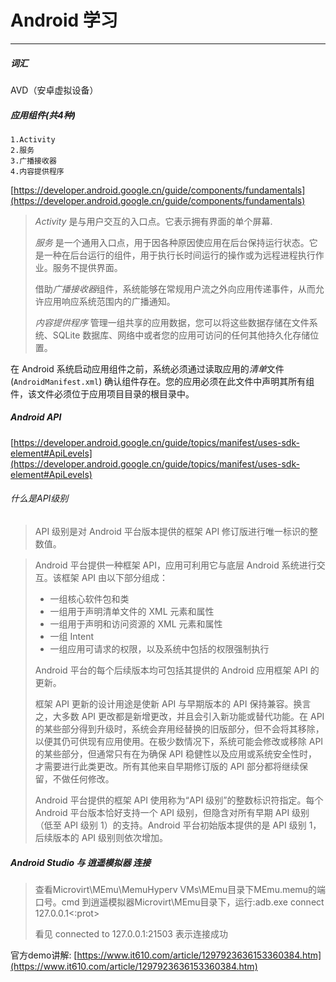 # Android 学习

---

##### 词汇

AVD（安卓虚拟设备）

##### 应用组件(共4种)

```
1.Activity
2.服务
3.广播接收器
4.内容提供程序
```

[https://developer.android.google.cn/guide/components/fundamentals](https://developer.android.google.cn/guide/components/fundamentals)

> *Activity* 是与用户交互的入口点。它表示拥有界面的单个屏幕.
>
> *服务* 是一个通用入口点，用于因各种原因使应用在后台保持运行状态。它是一种在后台运行的组件，用于执行长时间运行的操作或为远程进程执行作业。服务不提供界面。
>
> 借助*广播接收器*组件，系统能够在常规用户流之外向应用传递事件，从而允许应用响应系统范围内的广播通知。
>
> *内容提供程序*  管理一组共享的应用数据，您可以将这些数据存储在文件系统、SQLite 数据库、网络中或者您的应用可访问的任何其他持久化存储位置。

在 Android 系统启动应用组件之前，系统必须通过读取应用的*清单*文件 (`AndroidManifest.xml`) 确认组件存在。您的应用必须在此文件中声明其所有组件，该文件必须位于应用项目目录的根目录中。

##### Android API

[https://developer.android.google.cn/guide/topics/manifest/uses-sdk-element#ApiLevels](https://developer.android.google.cn/guide/topics/manifest/uses-sdk-element#ApiLevels)

###### 什么是API级别

> API 级别是对 Android 平台版本提供的框架 API 修订版进行唯一标识的整数值。

> Android 平台提供一种框架 API，应用可利用它与底层 Android 系统进行交互。该框架 API 由以下部分组成：
>
> - 一组核心软件包和类
> - 一组用于声明清单文件的 XML 元素和属性
> - 一组用于声明和访问资源的 XML 元素和属性
> - 一组 Intent
> - 一组应用可请求的权限，以及系统中包括的权限强制执行
>
> Android 平台的每个后续版本均可包括其提供的 Android 应用框架 API 的更新。
>
> 框架 API 更新的设计用途是使新 API 与早期版本的 API 保持兼容。换言之，大多数 API 更改都是新增更改，并且会引入新功能或替代功能。在 API 的某些部分得到升级时，系统会弃用经替换的旧版部分，但不会将其移除，以便其仍可供现有应用使用。在极少数情况下，系统可能会修改或移除 API 的某些部分，但通常只有在为确保 API 稳健性以及应用或系统安全性时，才需要进行此类更改。所有其他来自早期修订版的 API 部分都将继续保留，不做任何修改。
>
> Android 平台提供的框架 API 使用称为“API 级别”的整数标识符指定。每个 Android 平台版本恰好支持一个 API 级别，但隐含对所有早期 API 级别（低至 API 级别 1）的支持。Android 平台初始版本提供的是 API 级别 1，后续版本的 API 级别则依次增加。

##### Android Studio 与 逍遥模拟器 连接

> 查看Microvirt\MEmu\MemuHyperv VMs\MEmu目录下MEmu.memu的端口号。cmd 到逍遥模拟器Microvirt\MEmu目录下，运行:adb.exe connect 127.0.0.1<:prot>
>
> 看见 connected to 127.0.0.1:21503 表示连接成功

官方demo讲解: [https://www.it610.com/article/1297923636153360384.htm](https://www.it610.com/article/1297923636153360384.htm)